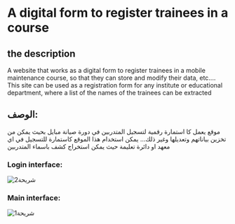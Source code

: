 # A digital form to register trainees in a course
## the description
A website that works as a digital form to register trainees in a mobile maintenance course, so that they can store and modify their data, etc....
This site can be used as a registration form for any institute or educational department, where a list of the names of the trainees can be extracted



## الوصف:
موقع يعمل كا استمارة رقمية لتسجيل المتدربين في دورة صيانة مبايل بحيث يمكن من تخزين بياناتهم وتعديلها وغير ذلك... 
يمكن استخدام هذا الموقع كاستمارة للتسجيل في اي معهد او دائرة تعليمة حيث يمكن استخراج كشف باسماء المتدربين 

### Login interface:
![شريحة2](https://github.com/HavedAlhadi/Sing-in-Corse-Fix-Mobile-website/assets/130609547/5e633e8c-b432-42ab-9cce-1170a854a2b3)


### Main interface:
![شريحة1](https://github.com/HavedAlhadi/Sing-in-Corse-Fix-Mobile-website/assets/130609547/acc21f19-1e3c-44c0-aaa7-d8137a5b4911)
